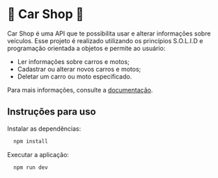 # :car: Car Shop :motor_scooter:

Car Shop é uma API que te possibilita usar e alterar informações sobre veículos. Esse projeto é realizado utilizando os princípios S.O.L.I.D e programação orientada a objetos e permite ao usuário:
  - Ler informações sobre carros e motos;
  - Cadastrar ou alterar novos carros e motos;
  - Deletar um carro ou moto especificado.
  
Para mais informações, consulte a [documentação](https://documenter.getpostman.com/view/23648000/2s8YRiKDSy).

## Instruções para uso

Instalar as dependências:

  ```bash
    npm install
  ```

Executar a aplicação:

```bash
  npm run dev
```
